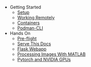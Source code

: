 - Getting Started
  - [Setup](setup.md)
  - [Working Remotely](remote.md)
  - [Containers](containers.md)
  - [Podman-CLI](podman-cli.md)
- Hands On
  - [Pre-flight](preflight.md)
  - [Serve This Docs](nginx-webpage.md)
  - [Flask Webapp](webapp.md)
  - [Processing Images With MATLAB](matlab-image-processing.md)
  - [Pytorch and NVIDIA GPUs](pytorch-and-gpu.md)
